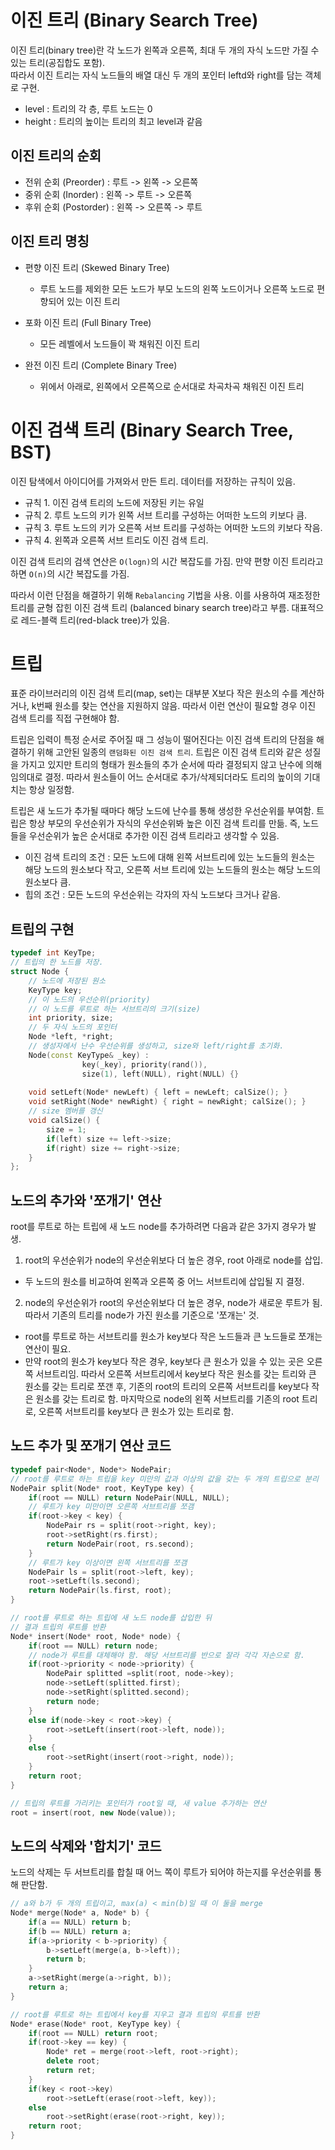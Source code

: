 # 이진 트리 (Binary Search Tree)

이진 트리(binary tree)란 각 노드가 왼쪽과 오른쪽, 최대 두 개의 자식 노드만 가질 수 있는 트리(공집합도 포함).  
따라서 이진 트리는 자식 노드들의 배열 대신 두 개의 포인터 leftd와 right를 담는 객체로 구현.

- level : 트리의 각 층, 루트 노드는 0
- height : 트리의 높이는 트리의 최고 level과 같음

## 이진 트리의 순회

- 전위 순회 (Preorder) : 루트 -> 왼쪽 -> 오른쪽
- 중위 순회 (Inorder) : 왼쪽 -> 루트 -> 오른쪽
- 후위 순회 (Postorder) : 왼쪽 -> 오른쪽 -> 루트

## 이진 트리 명칭

- 편향 이진 트리 (Skewed Binary Tree)
	- 루트 노드를 제외한 모든 노드가 부모 노드의 왼쪽 노드이거나 오른쪽 노드로 편향되어 있는 이진 트리

- 포화 이진 트리 (Full Binary Tree)
	- 모든 레벨에서 노드들이 꽉 채워진 이진 트리

- 완전 이진 트리 (Complete Binary Tree)
	- 위에서 아래로, 왼쪽에서 오른쪽으로 순서대로 차곡차곡 채워진 이진 트리



# 이진 검색 트리 (Binary Search Tree, BST)

이진 탐색에서 아이디어를 가져와서 만든 트리. 데이터를 저장하는 규칙이 있음.

- 규칙 1. 이진 검색 트리의 노드에 저장된 키는 유일
- 규칙 2. 루트 노드의 키가 왼쪽 서브 트리를 구성하는 어떠한 노드의 키보다 큼.
- 규칙 3. 루트 노드의 키가 오른쪽 서브 트리를 구성하는 어떠한 노드의 키보다 작음.
- 규칙 4. 왼쪽과 오른쪽 서브 트리도 이진 검색 트리.

이진 검색 트리의 검색 연산은 `O(logn)`의 시간 복잡도를 가짐. 만약 편향 이진 트리라고 하면 `O(n)`의 시간 복잡도를 가짐.

따라서 이런 단점을 해결하기 위해 `Rebalancing` 기법을 사용. 이를 사용하여 재조정한 트리를 균형 잡힌 이진 검색 트리 (balanced binary search tree)라고 부름. 대표적으로 레드-블랙 트리(red-black tree)가 있음.


# 트립

표준 라이브러리의 이진 검색 트리(map, set)는 대부분 X보다 작은 원소의 수를 계산하거나, k번째 원소를 찾는 연산을 지원하지 않음. 따라서 이런 연산이 필요할 경우 이진 검색 트리를 직접 구현해야 함.

트립은 입력이 특정 순서로 주어질 때 그 성능이 떨어진다는 이진 검색 트리의 단점을 해결하기 위해 고안된 일종의 `랜덤화된 이진 검색 트리`. 트립은 이진 검색 트리와 같은 성질을 가지고 있지만 트리의 형태가 원소들의 추가 순서에 따라 결정되지 않고 난수에 의해 임의대로 결정. 따라서 원소들이 어느 순서대로 추가/삭제되더라도 트리의 높이의 기대치는 항상 일정함.

트립은 새 노드가 추가될 때마다 해당 노드에 난수를 통해 생성한 우선순위를 부여함. 트립은 항상 부모의 우선순위가 자식의 우선순위봐 높은 이진 검색 트리를 만듦. 즉, 노드들을 우선순위가 높은 순서대로 추가한 이진 검색 트리라고 생각할 수 있음.

- 이진 검색 트리의 조건 : 모든 노드에 대해 왼쪽 서브트리에 있는 노드들의 원소는 해당 노드의 원소보다 작고, 오른쪽 서브 트리에 있는 노드들의 원소는 해당 노드의 원소보다 큼.
- 힙의 조건 : 모든 노드의 우선순위는 각자의 자식 노드보다 크거나 같음.


## 트립의 구현

```cpp
typedef int KeyTpe;
// 트립의 한 노드를 저장.
struct Node {
	// 노드에 저장된 원소
	KeyType key;
	// 이 노드의 우선순위(priority)
	// 이 노드를 루트로 하는 서브트리의 크기(size)
	int priority, size;
	// 두 자식 노드의 포인터
	Node *left, *right;	
	// 생성자에서 난수 우선순위를 생성하고, size와 left/right를 초기화.
	Node(const KeyType& _key) : 
				key(_key), priority(rand()),
				size(1), left(NULL), right(NULL) {}
	
	void setLeft(Node* newLeft) { left = newLeft; calSize(); }
	void setRight(Node* newRight) { right = newRight; calSize(); }
	// size 멤버를 갱신
	void calSize() {
		size = 1;
		if(left) size += left->size;
		if(right) size += right->size;
	}
};
```

## 노드의 추가와 '쪼개기' 연산

root를 루트로 하는 트립에 새 노드 node를 추가하려면 다음과 같은 3가지 경우가 발생.

1. root의 우선순위가 node의 우선순위보다 더 높은 경우, root 아래로 node를 삽입.
- 두 노드의 원소를 비교하여 왼쪽과 오른쪽 중 어느 서브트리에 삽입될 지 결정.

2. node의 우선순위가 root의 우선순위보다 더 높은 경우, node가 새로운 루트가 됨. 따라서 기존의 트리를 node가 가진 원소를 기준으로 '쪼개는' 것.
- root를 루트로 하는 서브트리를 원소가 key보다 작은 노드들과 큰 노드들로 쪼개는 연산이 필요.
- 만약 root의 원소가 key보다 작은 경우, key보다 큰 원소가 있을 수 있는 곳은 오른쪽 서브트리임. 따라서 오른쪽 서브트리에서 key보다 작은 원소를 갖는 트리와 큰 원소를 갖는 트리로 쪼갠 후, 기존의 root의 트리의 오른쪽 서브트리를 key보다 작은 원소를 갖는 트리로 함. 마지막으로 node의 왼쪽 서브트리를 기존의 root 트리로, 오른쪽 서브트리를 key보다 큰 원소가 있는 트리로 함.

## 노드 추가 및 쪼개기 연산 코드

```cpp
typedef pair<Node*, Node*> NodePair;
// root를 루트로 하는 트립을 key 미만의 값과 이상의 값을 갖는 두 개의 트립으로 분리
NodePair split(Node* root, KeyType key) {
	if(root == NULL) return NodePair(NULL, NULL);
	// 루트가 key 미만이면 오른쪽 서브트리를 쪼갬
	if(root->key < key) {
		NodePair rs = split(root->right, key);
		root->setRight(rs.first);
		return NodePair(root, rs.second);
	}
	// 루트가 key 이상이면 왼쪽 서브트리를 쪼갬
	NodePair ls = split(root->left, key);
	root->setLeft(ls.second);
	return NodePair(ls.first, root);
}

// root를 루트로 하는 트립에 새 노드 node를 삽입한 뒤 
// 결과 트립의 루트를 반환
Node* insert(Node* root, Node* node) {
	if(root == NULL) return node;
	// node가 루트를 대체해야 함. 해당 서브트리를 반으로 잘라 각각 자손으로 함.
	if(root->priority < node->priority) {
		NodePair splitted =split(root, node->key);
		node->setLeft(splitted.first);
		node->setRight(splitted.second);
		return node;
	}
	else if(node->key < root->key) {
		root->setLeft(insert(root->left, node));
	}
	else {
		root->setRight(insert(root->right, node));
	}
	return root;
}

// 트립의 루트를 가리키는 포인터가 root일 때, 새 value 추가하는 연산
root = insert(root, new Node(value));
```

## 노드의 삭제와 '합치기' 코드

노드의 삭제는 두 서브트리를 합칠 때 어느 쪽이 루트가 되어야 하는지를 우선순위를 통해 판단함.

```cpp
// a와 b가 두 개의 트립이고, max(a) < min(b)일 때 이 둘을 merge
Node* merge(Node* a, Node* b) {
	if(a == NULL) return b;
	if(b == NULL) return a;
	if(a->priority < b->priority) {
		b->setLeft(merge(a, b->left));
		return b;
	}
	a->setRight(merge(a->right, b));
	return a;
}

// root를 루트로 하는 트립에서 key를 지우고 결과 트립의 루트를 반환
Node* erase(Node* root, KeyType key) {
	if(root == NULL) return root;
	if(root->key == key) {
		Node* ret = merge(root->left, root->right);
		delete root;
		return ret;
	}
	if(key < root->key)
		root->setLeft(erase(root->left, key));
	else
		root->setRight(erase(root->right, key));
	return root;
}
```

















